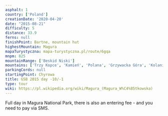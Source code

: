 ```yaml
---
asphalt: 1
country: ['Poland']
creationDate: '2020-04-20'
date: "2015-08-21"
difficulty: 5
distance: 33.9
ferns: null
finishPoint: Bartne, mountain hut
highestMountain: Magura
mapaTurystyczna: mapa-turystyczna.pl/route/6gqa
mnpm: 825
mountainRange: ['Beskid Niski']
mountains: ['Trzy Kopce', 'Kamień', 'Polana', 'Grzywacka Góra', 'Kolanin']
parkingCords: null
startingPoint: Chyrowa
title: GSB 2015 day -10/-1
type: tour
wiki: https://pl.wikipedia.org/wiki/Magura_(Magura_W%C4%85tkowska)
---
```


Full day in Magura National Park, there is also an entering fee - and you need to pay via SMS.
